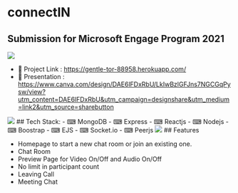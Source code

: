 # connectIN

## Submission for Microsoft Engage Program 2021

<img src="https://i.imgur.com/Anopa6Y.jpg">

- 💬 Project Link : https://gentle-tor-88958.herokuapp.com/ 
- 💬 Presentation : https://www.canva.com/design/DAE6lFDxRbU/LkIwBzlGFJns7NGCGqPysw/view?utm_content=DAE6lFDxRbU&utm_campaign=designshare&utm_medium=link2&utm_source=sharebutton

<img src="https://user-images.githubusercontent.com/73097560/115834477-dbab4500-a447-11eb-908a-139a6edaec5c.gif">
## Tech Stack:
- ⌨ MongoDB
- ⌨ Express
- ⌨ Reactjs
- ⌨ Nodejs
- ⌨ Boostrap
- ⌨ EJS
- ⌨ Socket.io
- ⌨ Peerjs

<img src="https://user-images.githubusercontent.com/73097560/115834477-dbab4500-a447-11eb-908a-139a6edaec5c.gif">
## Features

- Homepage to start a new chat room or join an existing one.
- Chat Room
- Preview Page for Video On/Off and Audio On/Off
- No limit in participant count
- Leaving Call
- Meeting Chat
